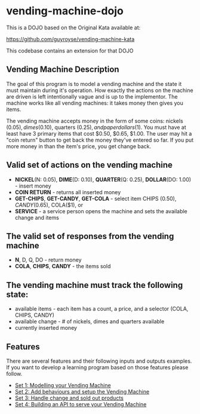 # vending-machine-dojo

This is a DOJO based on the Original Kata available at: 

https://github.com/guyroyse/vending-machine-kata

This codebase contains an extension for that DOJO


## Vending Machine Description
The goal of this program is to model a vending machine and the state it must maintain during it's operation. How exactly the actions on the machine are driven is left intentionally vague and is up to the implementor.
The machine works like all vending machines: it takes money then gives you items. 

The vending machine accepts money in the form of some coins: nickels ($0.05), dimes ($0.10), quarters ($0.25), and paper dollars($1). You must have at least have 3 primary items that cost $0.50, $0.65, $1.00. The user may hit a "coin return" button to get back the money they've entered so far. If you put more money in than the item's price, you get change back.

## Valid set of actions on the vending machine
* <b>NICKEL</b>(N: 0.05), <b>DIME</b>(D: 0.10), <b>QUARTER</b>(Q: 0.25),  <b>DOLLAR</b>(DO: 1.00) - insert money
* <b>COIN RETURN</b> - returns all inserted money
* <b>GET-CHIPS</b>, <b>GET-CANDY</b>, <b>GET-COLA</b> - select item CHIPS ($0.50), CANDY ($0.65),  COLA($1), or 
* <b>SERVICE</b> - a service person opens the machine and sets the available change and items

## The valid set of responses from the vending machine
* <b>N</b>, D</b>, Q</b>, DO - return money
* <b>COLA</b>, <b>CHIPS</b>, <b>CANDY</b> - the items sold

## The vending machine must track the following state:
* available items - each item has a count, a price, and a selector (COLA, CHIPS, CANDY)
* available change - # of nickels, dimes and quarters available
* currently inserted money


## Features
There are several features and their following inputs and outputs examples. 
If you want to develop a learning program based on those features please follow. 

* [Set 1: Modelling your Vending Machine](/vending-machine-features/features-set1.md)
* [Set 2: Add behaviours and setup the Vending Machine](/vending-machine-features/features-set2.md)
* [Set 3: Handle change and sold out products](/vending-machine-features/features-set3.md)
* [Set 4: Building an API to serve your Vending Machine](/vending-machine-features/features-set4.md)


